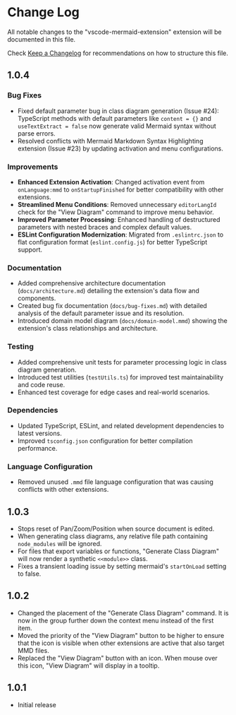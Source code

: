 # Change Log

All notable changes to the "vscode-mermaid-extension" extension will be documented in this file.

Check [Keep a Changelog](http://keepachangelog.com/) for recommendations on how to structure this file.

## 1.0.4
### Bug Fixes
- Fixed default parameter bug in class diagram generation (Issue #24): TypeScript methods with default parameters like `content = {}` and `useTextExtract = false` now generate valid Mermaid syntax without parse errors.
- Resolved conflicts with Mermaid Markdown Syntax Highlighting extension (Issue #23) by updating activation and menu configurations.

### Improvements
- **Enhanced Extension Activation**: Changed activation event from `onLanguage:mmd` to `onStartupFinished` for better compatibility with other extensions.
- **Streamlined Menu Conditions**: Removed unnecessary `editorLangId` check for the "View Diagram" command to improve menu behavior.
- **Improved Parameter Processing**: Enhanced handling of destructured parameters with nested braces and complex default values.
- **ESLint Configuration Modernization**: Migrated from `.eslintrc.json` to flat configuration format (`eslint.config.js`) for better TypeScript support.

### Documentation
- Added comprehensive architecture documentation (`docs/architecture.md`) detailing the extension's data flow and components.
- Created bug fix documentation (`docs/bug-fixes.md`) with detailed analysis of the default parameter issue and its resolution.
- Introduced domain model diagram (`docs/domain-model.mmd`) showing the extension's class relationships and architecture.

### Testing
- Added comprehensive unit tests for parameter processing logic in class diagram generation.
- Introduced test utilities (`testUtils.ts`) for improved test maintainability and code reuse.
- Enhanced test coverage for edge cases and real-world scenarios.

### Dependencies
- Updated TypeScript, ESLint, and related development dependencies to latest versions.
- Improved `tsconfig.json` configuration for better compilation performance.

### Language Configuration
- Removed unused `.mmd` file language configuration that was causing conflicts with other extensions.

## 1.0.3
- Stops reset of Pan/Zoom/Position when source document is edited.
- When generating class diagrams, any relative file path containing `node_modules` will be ignored.
- For files that export variables or functions, "Generate Class Diagram" will now render a synthetic `<<module>>` class.
- Fixes a transient loading issue by setting mermaid's `startOnLoad` setting to false.

## 1.0.2
- Changed the placement of the "Generate Class Diagram" command.  It is now in the group further down the context menu instead of the first item.
- Moved the priority of the "View Diagram" button to be higher to ensure that the icon is visible when other extensions are active that also target MMD files.
- Replaced the "View Diagram" button with an icon. When mouse over this icon, "View Diagram" will display in a tooltip.

## 1.0.1
- Initial release
